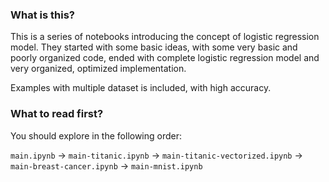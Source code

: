### What is this?

This is a series of notebooks introducing the concept of logistic regression model. They started with some basic ideas, with some very basic and poorly organized code, ended with complete logistic regression model and very organized, optimized implementation.

Examples with multiple dataset is included, with high accuracy.

### What to read first?

You should explore in the following order:

`main.ipynb` -> `main-titanic.ipynb` -> `main-titanic-vectorized.ipynb` -> `main-breast-cancer.ipynb` -> `main-mnist.ipynb`